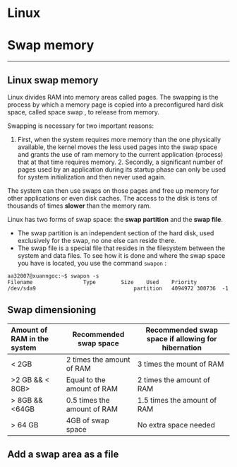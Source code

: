 # Linux
# Swap memory 
---
## Linux swap memory 

Linux divides RAM into memory areas called pages.
The swapping is the process by which a memory page is copied into a preconfigured hard disk space, called space swap , to release from memory. 

Swapping is  necessary for two important reasons:
   1. First, when the system requires more memory than the one physically available, the kernel moves the less used pages into the swap space and grants the use of ram memory to the current application (process) that at that time requires memory.
    2. Secondly, a significant number of pages used by an application during its startup phase can only be used for system initialization and then never used again. 

The system can then use swaps on those pages and free up memory for other applications or even disk caches.
The access to the disk is tens of thousands of times **slower** than the memory ram. 

Linux has two forms of swap space: the **swap partition** and the **swap file**.
- The swap partition is an independent section of the hard disk, used exclusively for the swap, no one else can reside there.
- The swap file is a special file that resides in the filesystem between the system and data files.
To see how it is done and where the swap space you have is located, you use the command ``swapon`` :
```
aa32007@xuanngoc:~$ swapon -s
Filename				Type		Size	Used	Priority
/dev/sda9                              	partition	4094972	300736	-1
```

## Swap dimensioning 
| Amount of RAM in the system | Recommended swap space | Recommended swap space if allowing for hibernation |
|:------------------------------|------------------------|----------------------------|
|< 2GB| 2 times the amount of RAM | 3 times the mount of RAM|
|>2 GB && < 8GB> | Equal to the amount of RAM | 2 times the amount of RAM |
| > 8GB && <64GB | 0.5 times the amount of RAM | 1.5 times the amount of RAM |
| > 64 GB | 4GB of swap space | No extra space needed |

## Add a swap area as a file 


